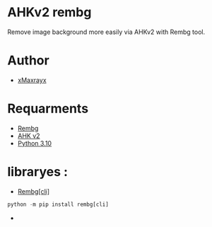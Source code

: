 # AHKv2 rembg
 Remove image background more easily via AHKv2 with Rembg tool.
 
# Author
- [xMaxrayx](https://github.com/xMaxrayx)

# Requarments
- [Rembg](https://github.com/danielgatis/rembg)
- [AHK v2](https://www.autohotkey.com/)
- [Python 3.10](https://www.python.org)  



# libraryes :
- [Rembg[cli]](https://github.com/danielgtz/rembg)

```python
python -m pip install rembg[cli]
```
- 